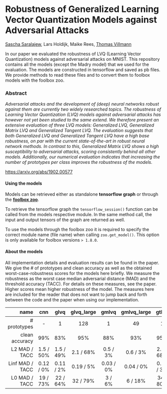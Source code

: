 # Robustness of Generalized Learning Vector Quantization Models against Adversarial Attacks
[Sascha Saralajew](https://scholar.google.com/citations?user=YTi93_0AAAAJ&hl=de), Lars Holdijk, Maike Rees, [Thomas Villmann](https://scholar.google.com/citations?user=K14cpD8AAAAJ&hl=de)

In our paper we evaluated the robustness of LVQ (Learning Vector Quantization) models against adversarial attacks on MNIST.
This repository contains all the models (except the Madry model) that we used for the evaluation. The models are constructed in tensorflow and saved as pb files. We provide methods to read these files and to convert them to foolbox models with the foolbox zoo.  

### Abstract
_Adversarial attacks and the development of (deep) neural networks robust against them are currently two widely researched topics. The robustness of Learning Vector Quantization (LVQ) models against adversarial attacks has however not yet been studied to the same extend. We therefore present an extensive evaluation of three LVQ models: Generalized LVQ, Generalized Matrix LVQ and Generalized Tangent LVQ. The evaluation suggests that both Generalized LVQ and Generalized Tangent LVQ have a high base robustness, on par with the current state-of-the-art in robust neural network methods. In contrast to this, Generalized Matrix LVQ shows a high susceptibility to adversarial attacks, scoring consistently behind all other models. Additionally, our numerical evaluation indicates that increasing the number of prototypes per class improves the robustness of the models._

<https://arxiv.org/abs/1902.00577>


#### Using the models
Models can be retrieved either as standalone **tensorflow graph** or through the **[foolbox zoo](https://foolbox.readthedocs.io/en/latest/user/zoo.html)**. 

To retrieve the tensorflow graph the `tensorflow_session()` function can be called from the models respective module. In the same method call, the input and output tensors of the graph are returned as well.

To use the models through the foolbox zoo it is required to specify the correct module name (file name) when calling `zoo.get_model()`. This option is only available for foolbox versions `> 1.8.0`.

#### About the models
All implementation details and evaluation results can be found in the paper. We give the # of prototypes and clean accuracy as well as the obtained worst-case-robustness scores for the models here briefly. We measure the robustness as the worst case median adversarial distance (MAD) and the threshold accuracy (TACC). For details on these measures, see the paper. Higher scores mean higher robustness of the model. The measures here are included for the reader that does not want to jump back and forth between the code and the paper when using our implementation. 

| name | cnn | glvq | glvq_large | gmlvq | gmlvq_large | gtlvq | gtlvq_large |
| ---: | :---: | :---: | :---: | :---: | :---: | :---: | :---: | 
| # prototypes| - | 1 | 128 | 1 | 49 | 1 | 10 |
| clean accuracy | 99% | 83%  | 95% | 88% | 93% | 95% | 97% |
| L2 MAD / TACC| 1.5 / 50% | 1.5 / 49% | 2.1 / 68% | 0.5 / 3% | 0.6 / 3% | 2.1 / 68% | **2.2 / 77%** |
| Linf MAD / TACC| 0.12 / 0% | 0.11 / 2% | 0.19 / 5% | 0.03 / 0% | 0.04 / 0% | 0.17 / 3% | 0.19 / 4% |
| L0 MAD / TACC| 19 / 73% | 22 / 64% | 32 / 79% | 3 / 6% | 6 / 18% | 34 / 80% |**35 / 85%** |



